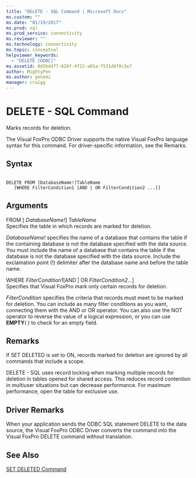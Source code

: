 ```yaml
---
title: "DELETE - SQL Command | Microsoft Docs"
ms.custom: ""
ms.date: "01/19/2017"
ms.prod: sql
ms.prod_service: connectivity
ms.reviewer: ""
ms.technology: connectivity
ms.topic: conceptual
helpviewer_keywords: 
  - "DELETE [ODBC]"
ms.assetid: 0d5bd477-626f-4f22-a05a-f531d9f8c5e7
author: MightyPen
ms.author: genemi
manager: craigg
---
```

# DELETE - SQL Command
Marks records for deletion.  
  
 The Visual FoxPro ODBC Driver supports the native Visual FoxPro language syntax for this command. For driver-specific information, see the Remarks.  
  
## Syntax  
  
```  
  
DELETE FROM [DatabaseName!]TableName  
   [WHERE FilterCondition1 [AND | OR FilterCondition2 ...]]  
```  
  
## Arguments  
 FROM [ *DatabaseName!*] *TableName*  
 Specifies the table in which records are marked for deletion.  
  
 *DatabaseName!* specifies the name of a database that contains the table if the containing database is not the database specified with the data source. You must include the name of a database that contains the table if the database is not the database specified with the data source. Include the exclamation point (!) delimiter after the database name and before the table name.  
  
 WHERE *FilterCondition1*[AND &#124; OR *FilterCondition2*...]  
 Specifies that Visual FoxPro mark only certain records for deletion.  
  
 *FilterCondition* specifies the criteria that records must meet to be marked for deletion. You can include as many filter conditions as you want, connecting them with the AND or OR operator. You can also use the NOT operator to reverse the value of a logical expression, or you can use **EMPTY**( ) to check for an empty field.  
  
## Remarks  
 If SET DELETED is set to ON, records marked for deletion are ignored by all commands that include a scope.  
  
 DELETE - SQL uses record locking when marking multiple records for deletion in tables opened for shared access. This reduces record contention in multiuser situations but can decrease performance. For maximum performance, open the table for exclusive use.  
  
## Driver Remarks  
 When your application sends the ODBC SQL statement DELETE to the data source, the Visual FoxPro ODBC Driver converts the command into the Visual FoxPro DELETE command without translation.  
  
## See Also  
 [SET DELETED Command](../../odbc/microsoft/set-deleted-command.md)
